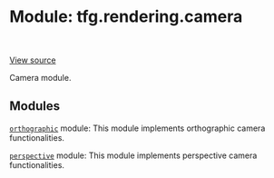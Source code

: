 <div itemscope itemtype="http://developers.google.com/ReferenceObject">
<meta itemprop="name" content="tfg.rendering.camera" />
<meta itemprop="path" content="Stable" />
</div>

# Module: tfg.rendering.camera

<!-- Insert buttons and diff -->

<table class="tfo-notebook-buttons tfo-api" align="left">
</table>

<a target="_blank" href="https://github.com/tensorflow/graphics/blob/master/tensorflow_graphics/rendering/camera/__init__.py">View source</a>



Camera module.



## Modules

[`orthographic`](../../tfg/rendering/camera/orthographic.md) module: This module implements orthographic camera functionalities.

[`perspective`](../../tfg/rendering/camera/perspective.md) module: This module implements perspective camera functionalities.

